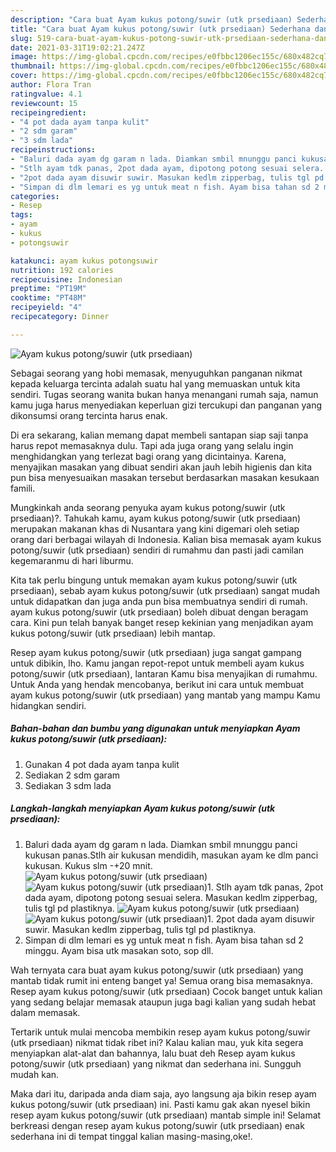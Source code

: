 ```yaml
---
description: "Cara buat Ayam kukus potong/suwir (utk prsediaan) Sederhana dan Mudah Dibuat"
title: "Cara buat Ayam kukus potong/suwir (utk prsediaan) Sederhana dan Mudah Dibuat"
slug: 519-cara-buat-ayam-kukus-potong-suwir-utk-prsediaan-sederhana-dan-mudah-dibuat
date: 2021-03-31T19:02:21.247Z
image: https://img-global.cpcdn.com/recipes/e0fbbc1206ec155c/680x482cq70/ayam-kukus-potongsuwir-utk-prsediaan-foto-resep-utama.jpg
thumbnail: https://img-global.cpcdn.com/recipes/e0fbbc1206ec155c/680x482cq70/ayam-kukus-potongsuwir-utk-prsediaan-foto-resep-utama.jpg
cover: https://img-global.cpcdn.com/recipes/e0fbbc1206ec155c/680x482cq70/ayam-kukus-potongsuwir-utk-prsediaan-foto-resep-utama.jpg
author: Flora Tran
ratingvalue: 4.1
reviewcount: 15
recipeingredient:
- "4 pot dada ayam tanpa kulit"
- "2 sdm garam"
- "3 sdm lada"
recipeinstructions:
- "Baluri dada ayam dg garam n lada. Diamkan smbil mnunggu panci kukusan panas.Stlh air kukusan mendidih, masukan ayam ke dlm panci kukusan. Kukus slm -+20 mnit."
- "Stlh ayam tdk panas, 2pot dada ayam, dipotong potong sesuai selera. Masukan kedlm zipperbag, tulis tgl pd plastiknya."
- "2pot dada ayam disuwir suwir. Masukan kedlm zipperbag, tulis tgl pd plastiknya."
- "Simpan di dlm lemari es yg untuk meat n fish. Ayam bisa tahan sd 2 minggu. Ayam bisa utk masakan soto, sop dll."
categories:
- Resep
tags:
- ayam
- kukus
- potongsuwir

katakunci: ayam kukus potongsuwir 
nutrition: 192 calories
recipecuisine: Indonesian
preptime: "PT19M"
cooktime: "PT48M"
recipeyield: "4"
recipecategory: Dinner

---
```



![Ayam kukus potong/suwir (utk prsediaan)](https://img-global.cpcdn.com/recipes/e0fbbc1206ec155c/680x482cq70/ayam-kukus-potongsuwir-utk-prsediaan-foto-resep-utama.jpg)

Sebagai seorang yang hobi memasak, menyuguhkan panganan nikmat kepada keluarga tercinta adalah suatu hal yang memuaskan untuk kita sendiri. Tugas seorang  wanita bukan hanya menangani rumah saja, namun kamu juga harus menyediakan keperluan gizi tercukupi dan panganan yang dikonsumsi orang tercinta harus enak.

Di era  sekarang, kalian memang dapat membeli santapan siap saji tanpa harus repot memasaknya dulu. Tapi ada juga orang yang selalu ingin menghidangkan yang terlezat bagi orang yang dicintainya. Karena, menyajikan masakan yang dibuat sendiri akan jauh lebih higienis dan kita pun bisa menyesuaikan masakan tersebut berdasarkan masakan kesukaan famili. 



Mungkinkah anda seorang penyuka ayam kukus potong/suwir (utk prsediaan)?. Tahukah kamu, ayam kukus potong/suwir (utk prsediaan) merupakan makanan khas di Nusantara yang kini digemari oleh setiap orang dari berbagai wilayah di Indonesia. Kalian bisa memasak ayam kukus potong/suwir (utk prsediaan) sendiri di rumahmu dan pasti jadi camilan kegemaranmu di hari liburmu.

Kita tak perlu bingung untuk memakan ayam kukus potong/suwir (utk prsediaan), sebab ayam kukus potong/suwir (utk prsediaan) sangat mudah untuk didapatkan dan juga anda pun bisa membuatnya sendiri di rumah. ayam kukus potong/suwir (utk prsediaan) boleh dibuat dengan beragam cara. Kini pun telah banyak banget resep kekinian yang menjadikan ayam kukus potong/suwir (utk prsediaan) lebih mantap.

Resep ayam kukus potong/suwir (utk prsediaan) juga sangat gampang untuk dibikin, lho. Kamu jangan repot-repot untuk membeli ayam kukus potong/suwir (utk prsediaan), lantaran Kamu bisa menyajikan di rumahmu. Untuk Anda yang hendak mencobanya, berikut ini cara untuk membuat ayam kukus potong/suwir (utk prsediaan) yang mantab yang mampu Kamu hidangkan sendiri.

<!--inarticleads1-->

##### Bahan-bahan dan bumbu yang digunakan untuk menyiapkan Ayam kukus potong/suwir (utk prsediaan):

1. Gunakan 4 pot dada ayam tanpa kulit
1. Sediakan 2 sdm garam
1. Sediakan 3 sdm lada




<!--inarticleads2-->

##### Langkah-langkah menyiapkan Ayam kukus potong/suwir (utk prsediaan):

1. Baluri dada ayam dg garam n lada. Diamkan smbil mnunggu panci kukusan panas.Stlh air kukusan mendidih, masukan ayam ke dlm panci kukusan. Kukus slm -+20 mnit.
<img src="https://img-global.cpcdn.com/steps/8d12d2132dc6d065/160x128cq70/ayam-kukus-potongsuwir-utk-prsediaan-langkah-memasak-1-foto.jpg" alt="Ayam kukus potong/suwir (utk prsediaan)"><img src="https://img-global.cpcdn.com/steps/5f9270f2c548f765/160x128cq70/ayam-kukus-potongsuwir-utk-prsediaan-langkah-memasak-1-foto.jpg" alt="Ayam kukus potong/suwir (utk prsediaan)">1. Stlh ayam tdk panas, 2pot dada ayam, dipotong potong sesuai selera. Masukan kedlm zipperbag, tulis tgl pd plastiknya.
<img src="https://img-global.cpcdn.com/steps/04e25a4a1b472630/160x128cq70/ayam-kukus-potongsuwir-utk-prsediaan-langkah-memasak-2-foto.jpg" alt="Ayam kukus potong/suwir (utk prsediaan)"><img src="https://img-global.cpcdn.com/steps/82a50b7e9718a5d5/160x128cq70/ayam-kukus-potongsuwir-utk-prsediaan-langkah-memasak-2-foto.jpg" alt="Ayam kukus potong/suwir (utk prsediaan)">1. 2pot dada ayam disuwir suwir. Masukan kedlm zipperbag, tulis tgl pd plastiknya.
1. Simpan di dlm lemari es yg untuk meat n fish. Ayam bisa tahan sd 2 minggu. Ayam bisa utk masakan soto, sop dll.




Wah ternyata cara buat ayam kukus potong/suwir (utk prsediaan) yang mantab tidak rumit ini enteng banget ya! Semua orang bisa memasaknya. Resep ayam kukus potong/suwir (utk prsediaan) Cocok banget untuk kalian yang sedang belajar memasak ataupun juga bagi kalian yang sudah hebat dalam memasak.

Tertarik untuk mulai mencoba membikin resep ayam kukus potong/suwir (utk prsediaan) nikmat tidak ribet ini? Kalau kalian mau, yuk kita segera menyiapkan alat-alat dan bahannya, lalu buat deh Resep ayam kukus potong/suwir (utk prsediaan) yang nikmat dan sederhana ini. Sungguh mudah kan. 

Maka dari itu, daripada anda diam saja, ayo langsung aja bikin resep ayam kukus potong/suwir (utk prsediaan) ini. Pasti kamu gak akan nyesel bikin resep ayam kukus potong/suwir (utk prsediaan) mantab simple ini! Selamat berkreasi dengan resep ayam kukus potong/suwir (utk prsediaan) enak sederhana ini di tempat tinggal kalian masing-masing,oke!.

